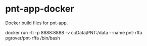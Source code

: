 # pnt-app-docker
Docker build files for pnt-app. 


docker run -ti -p 8888:8888 -v c:\Data\PNT\:/data --name pnt-rffa pgrover/pnt-rffa /bin/bash

